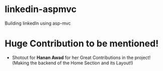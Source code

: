 # linkedin-aspmvc
Building linkedIn using asp-mvc



# Huge Contribution to be mentioned!

- Shotout for __Hanan Awad__ for her Great Contributions in the project!
(Making the backend of the Home Section and its Layout!)



